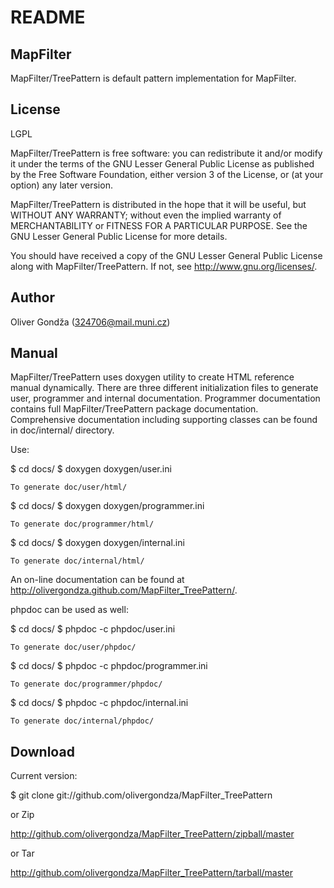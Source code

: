 README
======


MapFilter
---------

MapFilter/TreePattern is default pattern implementation for MapFilter.


License
-------

LGPL

MapFilter/TreePattern is free software: you can redistribute it and/or modify it
under the terms of the GNU Lesser General Public License as published by
the Free Software Foundation, either version 3 of the License, or (at
your option) any later version.

MapFilter/TreePattern is distributed in the hope that it will be useful, but WITHOUT
ANY WARRANTY; without even the implied warranty of MERCHANTABILITY or
FITNESS FOR A PARTICULAR PURPOSE.  See the GNU Lesser General Public
License for more details.

You should have received a copy of the GNU Lesser General Public License
along with MapFilter/TreePattern.  If not, see <http://www.gnu.org/licenses/>.


Author
------

Oliver Gondža (324706@mail.muni.cz)


Manual
------

MapFilter/TreePattern uses doxygen utility to create HTML reference manual dynamically. 
There are three different initialization files to generate user, programmer
and internal documentation.  Programmer documentation contains full
MapFilter/TreePattern package documentation.  Comprehensive documentation including
supporting classes can be found in doc/internal/ directory.

Use:


$ cd docs/
$ doxygen doxygen/user.ini

    To generate doc/user/html/


$ cd docs/
$ doxygen doxygen/programmer.ini

    To generate doc/programmer/html/


$ cd docs/
$ doxygen doxygen/internal.ini

    To generate doc/internal/html/

An on-line documentation can be found at
http://olivergondza.github.com/MapFilter_TreePattern/.

phpdoc can be used as well:

$ cd docs/
$ phpdoc -c phpdoc/user.ini

    To generate doc/user/phpdoc/


$ cd docs/
$ phpdoc -c phpdoc/programmer.ini

    To generate doc/programmer/phpdoc/


$ cd docs/
$ phpdoc -c phpdoc/internal.ini

    To generate doc/internal/phpdoc/


Download
--------

Current version:

$ git clone git://github.com/olivergondza/MapFilter_TreePattern

or Zip

http://github.com/olivergondza/MapFilter_TreePattern/zipball/master

or Tar

http://github.com/olivergondza/MapFilter_TreePattern/tarball/master
